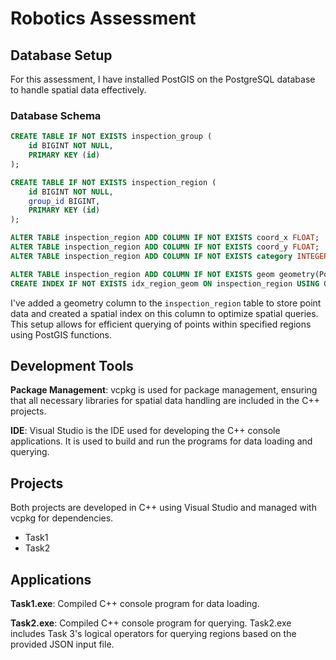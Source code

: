 # Robotics Assessment

## Database Setup

For this assessment, I have installed PostGIS on the PostgreSQL database to handle spatial data effectively.

### Database Schema

```sql
CREATE TABLE IF NOT EXISTS inspection_group (
    id BIGINT NOT NULL,
    PRIMARY KEY (id)
);

CREATE TABLE IF NOT EXISTS inspection_region (
    id BIGINT NOT NULL,
    group_id BIGINT,
    PRIMARY KEY (id)
);

ALTER TABLE inspection_region ADD COLUMN IF NOT EXISTS coord_x FLOAT;
ALTER TABLE inspection_region ADD COLUMN IF NOT EXISTS coord_y FLOAT;
ALTER TABLE inspection_region ADD COLUMN IF NOT EXISTS category INTEGER;

ALTER TABLE inspection_region ADD COLUMN IF NOT EXISTS geom geometry(Point);
CREATE INDEX IF NOT EXISTS idx_region_geom ON inspection_region USING GIST (geom);
```

I've added a geometry column to the `inspection_region` table to store point data and created a spatial index on this column to optimize spatial queries. This setup allows for efficient querying of points within specified regions using PostGIS functions.

## Development Tools

**Package Management**: vcpkg is used for package management, ensuring that all necessary libraries for spatial data handling are included in the C++ projects.

**IDE**: Visual Studio is the IDE used for developing the C++ console applications. It is used to build and run the programs for data loading and querying.

## Projects

Both projects are developed in C++ using Visual Studio and managed with vcpkg for dependencies.

- Task1
- Task2

## Applications

**Task1.exe**: Compiled C++ console program for data loading.

**Task2.exe**: Compiled C++ console program for querying. Task2.exe includes Task 3's logical operators for querying regions based on the provided JSON input file.
